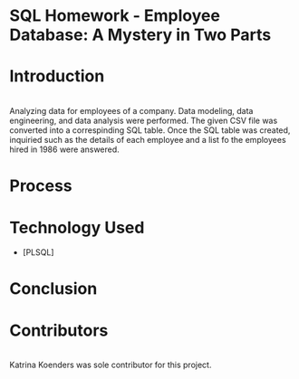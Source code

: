 # SQL Homework - Employee Database: A Mystery in Two Parts   

# Introduction
<br>Analyzing data for employees of a company. Data modeling, data engineering, and data analysis were performed. The given CSV file was converted into a correspinding SQL table. Once the SQL table was created, inquiried such as the details of each employee and a list fo the employees hired in 1986 were answered.

# Process

# Technology Used
* [PLSQL]

# Conclusion


# Contributors
<br>Katrina Koenders was sole contributor for this project. 
